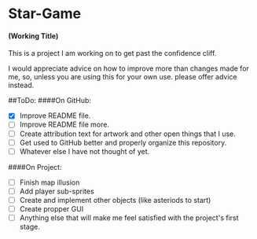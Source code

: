 # Star-Game
#### (Working Title)
This is a project I am working on to get past the confidence cliff.

I would appreciate advice on how to improve more than changes made for me, 
so, unless you are using this for your own use. please offer advice instead.

##ToDo:
####On GitHub:
- [x] Improve README file.
- [ ] Improve README file more.
- [ ] Create attribution text for artwork and other open things that I use.
- [ ] Get used to GitHub better and properly organize this repository.
- [ ] Whatever else I have not thought of yet.

####On Project:
- [ ] Finish map illusion
- [ ] Add player sub-sprites
- [ ] Create and implement other objects (like asteriods to start)
- [ ] Create propper GUI
- [ ] Anything else that will make me feel satisfied with the project's first stage.
